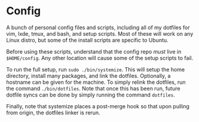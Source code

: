 Config
======

A bunch of personal config files and scripts, including all of my dotfiles for
vim, lxde, tmux, and bash, and setup scripts. Most of these will work on any
Linux distro, but some of the install scripts are specific to Ubuntu.

Before using these scripts, understand that the config repo *must* live in
```$HOME/config```. Any other location will cause some of the setup scripts to
fail.

To run the full setup, run ```sudo ./bin/systemize```. This will setup the home
directory, install many packages, and link the dotfiles. Optionally, a hostname
can be given for the machine. To simply relink the dotfiles, run the command
```./bin/dotfiles```. Note that once this has been run, future dotfile syncs
can be done by simply running the command ```dotfiles```.

Finally, note that systemize places a post-merge hook so that upon pulling from
origin, the dotfiles linker is rerun.
